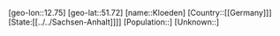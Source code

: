 ﻿---
location: [51.72,12.75]
type: City
tags:
- geo/City


SpocWebEntityId: 31509
isDeleted: false
confidential: public

---
[geo-lon::12.75]
[geo-lat::51.72]
[name::Kloeden]
[Country::[[Germany]]]
[State:[[../../Sachsen-Anhalt]]]]
[Population::]
[Unknown::]

